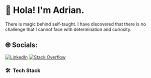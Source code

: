  # 💫 Hola! I'm Adrian.
 
  There is magic behind self-taught. I have discovered that there is no challenge that I cannot face with determination and curiosity.


## 🌐 Socials:
[![LinkedIn](https://img.shields.io/badge/LinkedIn-%230077B5.svg?logo=linkedin&logoColor=white)](www.linkedin.com/in/adrian-adrian-sanchez-43752126a) 
[![Stack Overflow](https://img.shields.io/badge/-Stackoverflow-FE7A16?logo=stack-overflow&logoColor=white)](https://stackoverflow.com/users/retry_code) 
 
### 🛠 &nbsp;Tech Stack
 
 
 

 

<!-- Proudly created with GPRM ( https://gprm.itsvg.in ) -->
